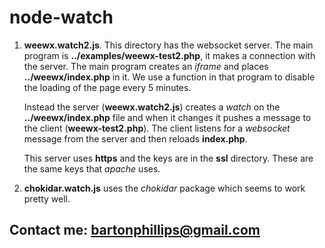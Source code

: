 # node-watch

1. **weewx.watch2.js**. This directory has the websocket server. The main program is
**../examples/weewx-test2.php**,
it makes a connection with the server. The main program creates an *iframe* and places
**../weewx/index.php** in it. We use a function in that program to disable the loading of the
page every 5 minutes. 

   Instead the server (**weewx.watch2.js**) creates a *watch* on the **../weewx/index.php**
file and when it changes it pushes a message to the client (**weewx-test2.php**). The client listens
for a *websocket* message from the server and then reloads **index.php**.

   This server uses **https** and the keys are in the **ssl** directory. These are the same keys that
*apache* uses.

1. **chokidar.watch.js** uses the *chokidar* package which seems to work pretty well.

## Contact me: [bartonphillips@gmail.com](mailto:bartonphillips@gmail.com)
